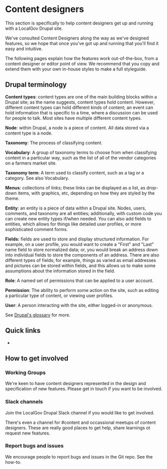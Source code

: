 # Content designers

This section is specifically to help content designers get up and running with a LocalGov Drupal site. 

We've consulted Content Designers along the way as we've designed features, so we hope that once you've got up and running that you'll find it easy and intuitive. 

The following pages explain how the features work out-of-the-box, from a content designer or editor point of view. We recommend that you copy and extend them with your own in-house styles to make a full styleguide. 


## Drupal terminology

**Content types**: content types are one of the main building blocks within a Drupal site; as the name suggests, content types hold content. However, different content types can hold different kinds of content; an event can hold information that is specific to a time, where a discussion can be used for people to talk. Most sites have multiple different content types.

**Node**: within Drupal, a node is a piece of content. All data stored via a content type is a node.

**Taxonomy**: The process of classifying content.

**Vocabulary**: A group of taxonomy terms to choose from when classifying content in a particular way, such as the list of all of the vendor categories on a farmers market site.

**Taxonomy term**: A term used to classify content, such as a tag or a category. See also Vocabulary.

**Menus**: collections of links; these links can be displayed as a list, as drop-down items, with graphics, etc, depending on how they are styled by the theme.

**Entity**: an entity is a piece of data within a Drupal site. Nodes, users, comments, and taxonomy are all entities; additionally, with custom code you can create new entity types if/when needed. You can also add fields to entities, which allows for things like detailed user profiles, or more sophisticated comment forms.

**Fields:** fields are used to store and display structured information. For example, on a user profile, you would want to create a "First" and "Last" name field to store normalized data; or, you would break an address down into individual fields to store the components of an address. There are also different types of fields; for example, things as varied as email addresses and pictures can be stored within fields, and this allows us to make some assumptions about the information stored in the field.

**Role**: A named set of permissions that can be applied to a user account.

**Permission**: The ability to perform some action on the site, such as editing a particular type of content, or viewing user profiles. 

**User**: A person interacting with the site, either logged-in or anonymous.

See [Drupal's glossary](https://www.drupal.org/docs/user_guide/en/glossary.html) for more. 


## Quick links
- 


## How to get involved

### Working Groups
We're keen to have content designers represented in the design and specification of new features. Please get in touch if you want to be involved. 

### Slack channels
Join the LocalGov Drupal Slack channel if you would like to get involved. 

There's even a channel for #content and occassional meetups of content designers. These are really good places to get help, share learnings ot request new features. 

### Report bugs and issues
We encourage people to report bugs and issues in the Git repo. See the how-to. 
